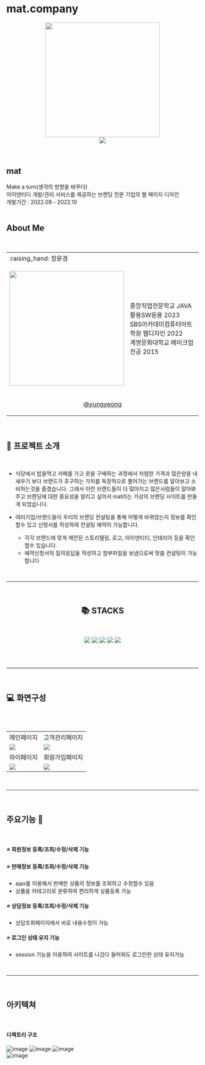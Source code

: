 # mat.company

<p align="center"><img src="https://github.com/jangyungyeong/mat.company/assets/117636044/b7d811a1-9a36-4d8b-85c9-15f81b60ef69" width="300" ></br>
  <a href="https://hits.seeyoufarm.com">    
<img src="https://hits.seeyoufarm.com/api/count/incr/badge.svg?url=https%3A%2F%2Fgithub.com%2Fjangyungyeong%2Fmat.company.git&count_bg=%2379C83D&title_bg=%23555555&icon=&icon_color=%23E7E7E7&title=hits&edge_flat=false">
  </a>
  </p>
</br>

## mat
<p align="center"></p>
Make a turn(생각의 방향을 바꾸다)</br>
아이덴티디 개발/관리 서비스를 제공하는 브랜딩 전문 기업의 웹 페이지 디자인</br>
개발기간 : 2022.09 - 2022.10
</br></br>


## About Me
<p align="center"></p></br>
<table>
  <tr>
    <td> :raising_hand: 장윤경</td>
    <td></td>
  </tr>
  <tr>
    <td><p align="center"><img src="https://github.com/jangyungyeong/SystemCRM/assets/117636044/1ce99337-b163-4841-9ac4-e8897db26b5b" width="300" ></p></td>
    <td>
      중앙직업전문학교 JAVA활용SW응용 2023</br>
      SBS아카데미컴퓨터아트학원 웹디자인 2022</br>
      계명문화대학교 메이크업전공 2015
    </td>
  </tr>
  <tr>
    <td colspan="2"><p align="center"><a href="https://github.com/jangyungyeong">@yungyeong</a></p></td>
  </tr>
</table>
</br>


## :loudspeaker: 프로젝트 소개
<p align="center"></p></br>

* 식당에서 밥을먹고 카페를 가고 옷을 구매하는 과정에서 저렴한 가격과 많은양을 내새우기 보다 브랜드가 추구하는 가치를 독창적으로 풀어가는 브랜드를 알아보고 소비하는것을 즐겼습니다.
그래서 이런 브랜드들이 더 많아지고 많은사람들이 알아봐주고 브랜딩에 대한 중요성을 알리고 싶어서 mat라는 가상의 브랜딩 사이트를 만들게 되었습니다.
  
* 여러기업/브랜드들이 우리의 브랜딩 컨설팅을 통해 어떻게 바뀌었는지 정보를 확인할수 있고 신청서를 작성하여 컨설팅 예약이 가능합니다.
  - 각각 브랜드에 맞게 제안된 스토리텔링, 로고, 아이덴티티, 인테리어 등을 확인할수 있습니다.
  - 예약신청서의 질의응답을 작성하고 첨부파일을 보냄으로써 맞춤 컨설팅이 가능합니다
</br>


----

</br>
<div align=center><h2>📚 STACKS</h2></div></br>
<p align="center"></p>
<div align=center> 
  <img src="https://img.shields.io/badge/html5-E34F26?style=for-the-badge&logo=html5&logoColor=white"> 
  <img src="https://img.shields.io/badge/css-1572B6?style=for-the-badge&logo=css3&logoColor=white" magin-top="20"> 
  <img src="https://img.shields.io/badge/javascript-F7DF1E?style=for-the-badge&logo=javascript&logoColor=black"> 
  <img src="https://img.shields.io/badge/jquery-0769AD?style=for-the-badge&logo=jquery&logoColor=white" magin-top="20">
  <img src="https://img.shields.io/badge/github-181717?style=for-the-badge&logo=github&logoColor=white">
</div>
</br>
<p align="center" height="10"></p>
</br>

----
</br>

## :computer: 화면구성
<p align="center"></p></br>
</br>
<table>
  <tr>
    <td>메인페이지</td>
    <td>고객관리페이지</td>
  </tr>
  <tr>
    <td><img src="https://github.com/jangyungyeong/SystemCRM/assets/117636044/0bd37926-daf3-43e5-8250-196841b4ee28"></td>
    <td><img src="https://github.com/jangyungyeong/SystemCRM/assets/117636044/17db195a-0f4e-42bf-8c9c-75099583e5f1"></td>
  </tr>
  <tr>
    <td>마이페이지</td>
    <td>회원가입페이지</td>
  </tr>
  <tr>
    <td><img src="https://github.com/jangyungyeong/SystemCRM/assets/117636044/b83ba8ed-ea8d-401d-b931-a6fc95ef2646"></td>
    <td><img src="https://github.com/jangyungyeong/SystemCRM/assets/117636044/bcce11a0-5169-4664-be13-1e5e94e88f34"></td>
  </tr>
</table>
</br>


----
</br>

## 주요기능 :pushpin:
<p align="center"></p></br>

  #### :star: 회원정보 등록/조회/수정/삭제 기능
  
  #### :star: 판매정보 등록/조회/수정/삭제 기능
  * ajax를 이용해서 판매한 상품의 정보를 조회하고 수정할수 있음
  * 상품을 카테고리로 분류하여 편리하게 상품등록 가능
    
  #### :star: 상담정보 등록/조회/수정/삭제 기능
  * 상담조회페이지에서 바로 내용수정이 가능

  #### :star: 로그인 상태 유지 기능
  * session 기능을 이용하여 사이트를 나갔다 들어와도 로그인한 상태 유지가능
</br>


----
</br>

## 아키텍쳐
<p align="center"></p></br>

  #### 디렉토리 구조

![image](https://github.com/jangyungyeong/SystemCRM/assets/117636044/9e2e2974-d8a1-437b-a77c-5b794a03924e)
![image](https://github.com/jangyungyeong/SystemCRM/assets/117636044/cb64761b-cb89-496c-84dc-74f433db4af2)
![image](https://github.com/jangyungyeong/SystemCRM/assets/117636044/560a30fe-ede7-4d3d-87d9-700ccb96234d)</br>
![image](https://github.com/jangyungyeong/SystemCRM/assets/117636044/568d116a-0a1b-48b7-ac1d-a03e90bf7d2b)

